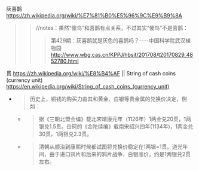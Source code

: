 
灰喜鹊 https://zh.wikipedia.org/wiki/%E7%81%B0%E5%96%9C%E9%B9%8A
>> //notes：果然“傻鸟”和喜鹊有点关系，不过其实“傻鸟”不是喜鹊：
>>> 第429期：灰喜鹊就是灰色的喜鹊吗？----中国科学院武汉植物园 http://www.wbg.cas.cn/KPPJ/hbsjt/201708/t20170829_4852780.html

贯 https://zh.wikipedia.org/wiki/%E8%B4%AF || String of cash coins (currency unit) https://en.wikipedia.org/wiki/String_of_cash_coins_(currency_unit)
- > 历史上，铜钱的购买力由其和黄金、白银等贵金属的兑换价决定，例如：
  * > 据《三朝北盟会编》载北宋靖康元年（1126年）1两金兑20贯，1两银兑1.5贯。岳珂的《金陀续编》载南宋绍兴四年(1134年)，1两金兑30贯，1两银兑2.3贯。
  * > 清朝从顺治到康熙时候都试图将兑换价稳定在1两银=1贯。道光年间，由于进口鸦片和后来的鸦片战争，白银涨价，约是1两银兑2贯左右。
  
